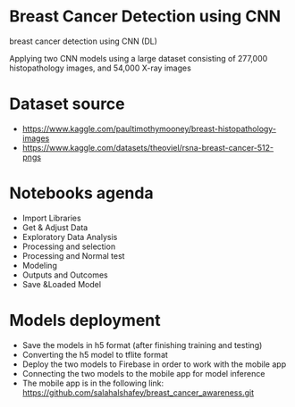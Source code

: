 # Breast Cancer Detection using CNN
breast cancer detection using CNN (DL)

Applying two CNN models using a large dataset consisting of 277,000
histopathology images, and 54,000 X-ray images


# Dataset source #
* https://www.kaggle.com/paultimothymooney/breast-histopathology-images
* https://www.kaggle.com/datasets/theoviel/rsna-breast-cancer-512-pngs


# Notebooks agenda #
* Import Libraries
* Get & Adjust Data
* Exploratory Data Analysis
* Processing and selection
* Processing and Normal test
* Modeling
* Outputs and Outcomes
* Save &Loaded Model

# Models deployment #
* Save the models in h5 format (after finishing training and testing)
* Converting the h5 model to tflite format
* Deploy the two models to Firebase in order to work with the mobile app
* Connecting the two models to the mobile app for model inference
* The mobile app is in the following link: https://github.com/salahalshafey/breast_cancer_awareness.git
